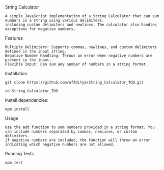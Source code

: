 String Calculator
    
    A simple JavaScript implementation of a String Calculator that can sum numbers in a string using various delimiters, 
    including custom delimiters and newlines. The calculator also handles exceptions for negative numbers.

Features

    Multiple Delimiters: Supports commas, newlines, and custom delimiters defined in the input string.
    Negative Number Handling: Throws an error when negative numbers are present in the input.
    Flexible Input: Can sum any number of numbers in a string format.
    
Installation
  
    git clone https://github.com/afAditya/String_Calculator_TDD.git

    cd String_Calculator_TDD
 
Install dependencies:

    npm install
    
Usage

    Use the add function to sum numbers provided in a string format. You can include numbers separated by commas, newlines, or custom delimiters.
    If negative numbers are included, the function will throw an error indicating which negative numbers are not allowed.

Running Tests

    npm test
